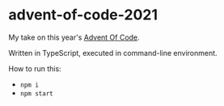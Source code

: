 # advent-of-code-2021

My take on this year's [Advent Of Code](https://adventofcode.com/).

Written in TypeScript, executed in command-line environment.

How to run this:
- `npm i`
- `npm start`
